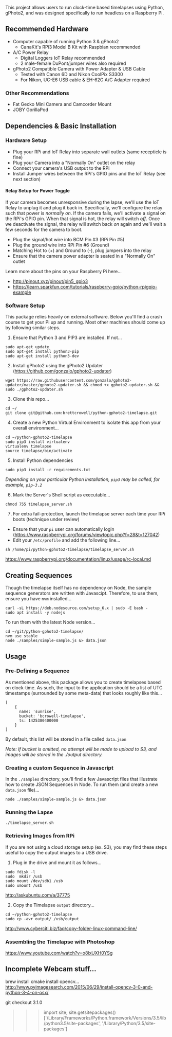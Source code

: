 This project allows users to run clock-time based timelapses using Python, gPhoto2, and was designed specifically to run headless on a Raspberry Pi.

## Recommended Hardware

* Computer capable of running Python 3 & gPhoto2
  * CanaKit's RPi3 Model B Kit with Raspbian recommended
* A/C Power Relay
  * Digital Loggers IoT Relay recommended
  * 2 male-female DuPont/jumper wires also required
* gPhoto2 Compatible Camera with Power Adapter & USB Cable
  * Tested with Canon 6D and Nikon CoolPix S3300
  * For Nikon, UC-E6 USB cable & EH-62G A/C Adapter required

### Other Recommendations

- Fat Gecko Mini Camera and Camcorder Mount
- JOBY GorillaPod

## Dependencies & Basic Installation

### Hardware Setup

- Plug your RPi and IoT Relay into separate wall outlets (same recepticle is fine)
- Plug your Camera into a "Normally On" outlet on the relay
- Connect your camera's USB output to the RPi
- Install Jumper wires between the RPi's GPIO pins and the IoT Relay (see next section)

#### Relay Setup for Power Toggle

If your camera becomes unresponsive during the lapse, we'll use the IoT Relay to unplug it and plug it back in.  Specifically, we'll configure the relay such that power is *normally on*.  If the camera fails, we'll activate a signal on the RPi's GPIO pin.  When that signal is hot, the relay will switch *off*.  Once we deactivate the signal, the relay will switch back *on* again and we'll wait a few seconds for the camera to boot.

- Plug the signal/hot wire into BCM Pin #3 (RPi Pin #5)
- Plug the ground wire into RPi Pin #6 (Ground)
- Matching Hot to (+) and Ground to (-), plug jumpers into the relay
- Ensure that the camera power adapter is seated in a "Normally On" outlet

Learn more about the pins on your Raspberry Pi here...

* http://pinout.xyz/pinout/pin5_gpio3
* https://learn.sparkfun.com/tutorials/raspberry-gpio/python-rpigpio-example

### Software Setup

This package relies heavily on external software. Below you'll find a crash course to get your Pi up and running. Most other machines should come up by following similar steps.

1) Ensure that Python 3 and PIP3 are installed.  If not...

```
sudo apt-get update
sudo apt-get install python3-pip
sudo apt-get install python3-dev
```

2) Install gPhoto2 using the gPhoto2 Updater (https://github.com/gonzalo/gphoto2-updater)

```
wget https://raw.githubusercontent.com/gonzalo/gphoto2-updater/master/gphoto2-updater.sh && chmod +x gphoto2-updater.sh && sudo ./gphoto2-updater.sh
```

3) Clone this repo...

```
cd ~/
git clone git@github.com:brettcrowell/python-gphoto2-timelapse.git
```

4) Create a new Python Virtual Environment to isolate this app from your overall environment...

```
cd ~/python-gphoto2-timelapse
sudo pip3 install virtualenv
virtualenv timelapse
source timelapse/bin/activate
```

5) Install Python dependencies

```
sudo pip3 install -r requirements.txt
```

_Depending on your particular Python installation, `pip3` may be called, for example, `pip-3.2`_

6) Mark the Server's Shell script as executable...

```
chmod 755 timelapse_server.sh
```

7) For extra fail-protection, launch the timelapse server each time your RPi boots (technique under review)

  - Ensure that your `pi` user can automatically login (https://www.raspberrypi.org/forums/viewtopic.php?f=28&t=127042)
  - Edit your `/etc/profile` and add the following line...
 
  ```
  sh /home/pi/python-gphoto2-timelapse/timelapse_server.sh
  ```

https://www.raspberrypi.org/documentation/linux/usage/rc-local.md

## Creating Sequences

Though the timelapse itself has no dependency on Node, the sample sequence generators are written with Javascipt.  Therefore, to use them, ensure you have `nvm` installed...

```
curl -sL https://deb.nodesource.com/setup_6.x | sudo -E bash -
sudo apt install -y nodejs
```

To run them with the latest Node version...

```
cd ~/git/python-gphoto2-timelapse/
nvm use stable
node ./samples/simple-sample.js &> data.json
```

## Usage

### Pre-Defining a Sequence

As mentioned above, this package allows you to create timelapses based on clock-time.  As such, the input to the application should be a list of UTC timestamps (surrounded by some meta-data) that looks roughly like this...

```
[
    {
      name: 'sunrise',
      bucket: 'bcrowell-timelapse',
      ts: 1425380400000
    }
]
```

By default, this list will be stored in a file called `data.json`

_Note: If bucket is omitted, no attempt will be made to upload to S3, and images will be stored in the ./output directory._

### Creating a custom Sequence in Javascript

In the `./samples` directory, you'll find a few Javascript files that illustrate how to create JSON Sequences in Node.  To run them (and create a new `data.json` file)...

```
node ./samples/simple-sample.js &> data.json
```

### Running the Lapse

```
./timelapse_server.sh
```

### Retrieving Images from RPi

If you are not using a cloud storage setup (ex. S3), you may find these steps useful to copy the output images to a USB drive.

1) Plug in the drive and mount it as follows...

```
sudo fdisk -l
sudo  mkdir /usb
sudo mount /dev/sdb1 /usb
sudo umount /usb
```

http://askubuntu.com/a/37775

2) Copy the Timelapse `output` directory...

```
cd ~/python-gphoto2-timelapse
sudo cp -avr output/ /usb/output
```

http://www.cyberciti.biz/faq/copy-folder-linux-command-line/

### Assembling the Timelapse with Photoshop

https://www.youtube.com/watch?v=o8lxUXH0YSg

## Incomplete Webcam stuff...

brew install cmake
install opencv...
http://www.pyimagesearch.com/2015/06/29/install-opencv-3-0-and-python-3-4-on-osx/

git checkout 3.1.0

>>> import site; site.getsitepackages()
['/Library/Frameworks/Python.framework/Versions/3.5/lib/python3.5/site-packages', '/Library/Python/3.5/site-packages']

```
